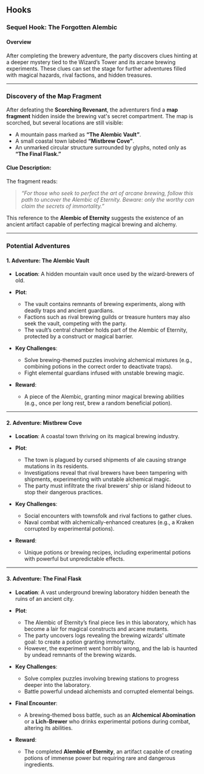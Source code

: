 
## Hooks

### **Sequel Hook: The Forgotten Alembic**

#### **Overview**
After completing the brewery adventure, the party discovers clues hinting at a deeper mystery tied to the Wizard’s Tower and its arcane brewing experiments. These clues can set the stage for further adventures filled with magical hazards, rival factions, and hidden treasures.

---

### **Discovery of the Map Fragment**
After defeating the **Scorching Revenant**, the adventurers find a **map fragment** hidden inside the brewing vat's secret compartment. The map is scorched, but several locations are still visible:
- A mountain pass marked as **“The Alembic Vault”**.
- A small coastal town labeled **“Mistbrew Cove”**.
- An unmarked circular structure surrounded by glyphs, noted only as **“The Final Flask.”**

#### **Clue Description**:
The fragment reads:
> *“For those who seek to perfect the art of arcane brewing, follow this path to uncover the Alembic of Eternity. Beware: only the worthy can claim the secrets of immortality.”*

This reference to the **Alembic of Eternity** suggests the existence of an ancient artifact capable of perfecting magical brewing and alchemy.

---

### **Potential Adventures**

#### 1. **Adventure: The Alembic Vault**
- **Location**: A hidden mountain vault once used by the wizard-brewers of old.
- **Plot**:
  - The vault contains remnants of brewing experiments, along with deadly traps and ancient guardians.
  - Factions such as rival brewing guilds or treasure hunters may also seek the vault, competing with the party.
  - The vault’s central chamber holds part of the Alembic of Eternity, protected by a construct or magical barrier.

- **Key Challenges**:
  - Solve brewing-themed puzzles involving alchemical mixtures (e.g., combining potions in the correct order to deactivate traps).
  - Fight elemental guardians infused with unstable brewing magic.

- **Reward**:
  - A piece of the Alembic, granting minor magical brewing abilities (e.g., once per long rest, brew a random beneficial potion).

---

#### 2. **Adventure: Mistbrew Cove**
- **Location**: A coastal town thriving on its magical brewing industry.
- **Plot**:
  - The town is plagued by cursed shipments of ale causing strange mutations in its residents.
  - Investigations reveal that rival brewers have been tampering with shipments, experimenting with unstable alchemical magic.
  - The party must infiltrate the rival brewers’ ship or island hideout to stop their dangerous practices.

- **Key Challenges**:
  - Social encounters with townsfolk and rival factions to gather clues.
  - Naval combat with alchemically-enhanced creatures (e.g., a Kraken corrupted by experimental potions).

- **Reward**:
  - Unique potions or brewing recipes, including experimental potions with powerful but unpredictable effects.

---

#### 3. **Adventure: The Final Flask**
- **Location**: A vast underground brewing laboratory hidden beneath the ruins of an ancient city.
- **Plot**:
  - The Alembic of Eternity’s final piece lies in this laboratory, which has become a lair for magical constructs and arcane mutants.
  - The party uncovers logs revealing the brewing wizards' ultimate goal: to create a potion granting immortality.
  - However, the experiment went horribly wrong, and the lab is haunted by undead remnants of the brewing wizards.

- **Key Challenges**:
  - Solve complex puzzles involving brewing stations to progress deeper into the laboratory.
  - Battle powerful undead alchemists and corrupted elemental beings.

- **Final Encounter**:
  - A brewing-themed boss battle, such as an **Alchemical Abomination** or a **Lich-Brewer** who drinks experimental potions during combat, altering its abilities.

- **Reward**:
  - The completed **Alembic of Eternity**, an artifact capable of creating potions of immense power but requiring rare and dangerous ingredients.

